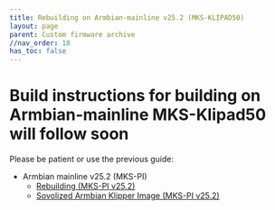 ```yaml
---
title: Rebuilding on Armbian-mainline v25.2 (MKS-KLIPAD50)
layout: page
parent: Custom firmware archive
//nav_order: 18
has_toc: false
---
```

# Build instructions for building on Armbian-mainline MKS-Klipad50 will follow soon

Please be patient or use the previous guide:

* Armbian mainline v25.2 (MKS-PI)
  * [Rebuilding (MKS-PI v25.2)](armbian-mkspi-mainline-setup-v25-2.html)
  * [Sovolized Armbian Klipper Image (MKS-PI v25.2)](armbian-mkspi-mainline-image-v25-2.html)
